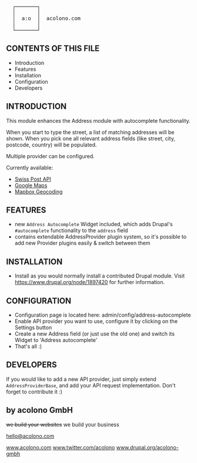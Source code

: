 <pre>
  ┌───────┐
  │       │
  │  a:o  │  acolono.com
  │       │
  └───────┘
</pre>

CONTENTS OF THIS FILE
---------------------

 * Introduction
 * Features
 * Installation
 * Configuration
 * Developers


INTRODUCTION
------------

This module enhances the Address module with autocomplete functionality.

When you start to type the street, a list of matching addresses will be shown. When you pick one all relevant address fields (like street, city, postcode, country) will be populated.

Multiple provider can be configured.

Currently available:

 * [Swiss Post API](https://developer.post.ch/en/address-web-services-rest)
 * [Google Maps](https://developers.google.com/maps/documentation/geocoding/start)
 * [Mapbox Geocoding](https://docs.mapbox.com/api/search/geocoding/)


FEATURES
------------

 * new `Address Autocomplete` Widget included, which adds Drupal's `#autocomplete` functionality to the `address` field
 * contains extendable AddressProvider plugin system, so it's possible to add new Provider plugins easily & switch between them


INSTALLATION
------------

 * Install as you would normally install a contributed Drupal module. Visit
   https://www.drupal.org/node/1897420 for further information.


CONFIGURATION
-------------

 * Configuration page is located here: admin/config/address-autocomplete
 * Enable API provider you want to use, configure it by clicking on the Settings button
 * Create a new Address field (or just use the old one) and switch its Widget to 'Address autocomplete'
 * That's all :)


DEVELOPERS
--------------

If you would like to add a new API provider, just simply extend `AddressProviderBase`, and add your API request implementation. Don't forget to contribute it :)


by acolono GmbH
---------------

~~we build your websites~~
we build your business

hello@acolono.com

www.acolono.com
www.twitter.com/acolono
www.drupal.org/acolono-gmbh
